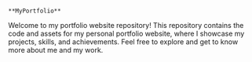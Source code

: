                                                                                 **MyPortfolio**



Welcome to my portfolio website repository! This repository contains the code and assets for my personal portfolio website, where I showcase my projects, skills, and achievements. Feel free to explore and get to know more about me and my work.
